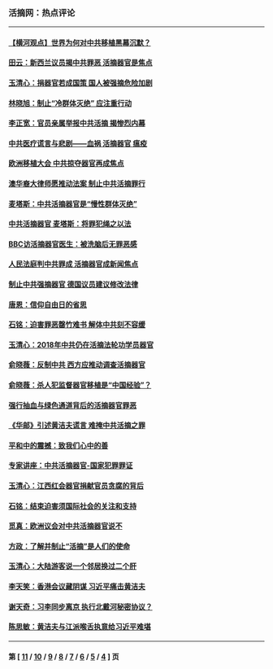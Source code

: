 ### 活摘网：热点评论
---
#### [【横河观点】世界为何对中共移植黑幕沉默？](../../pages/nf5879/n13244249.md?02280430) 
#### [田云：新西兰议员揭中共罪恶 活摘器官是焦点](../../pages/nf5879/n13070629.md?02280430) 
#### [玉清心：捐器官若成国策 国人被强摘危险加剧](../../pages/nf5879/n12802713.md?02280430) 
#### [林晓旭：制止“冷群体灭绝” 应注重行动](../../pages/nf5879/n12779736.md?02280430) 
#### [李正宽：官员亲属举报中共活摘 揭惨烈内幕](../../pages/nf5879/n12684490.md?02280430) 
#### [中共医疗谎言与悲剧——血祸 活摘器官 瘟疫](../../pages/nf5879/n12372103.md?02280430) 
#### [欧洲移植大会 中共掠夺器官再成焦点](../../pages/nf5879/n11538883.md?02280430) 
#### [澳华裔大律师愿推动法案 制止中共活摘罪行](../../pages/nf5879/n11377039.md?02280430) 
#### [麦塔斯：中共活摘器官是“慢性群体灭绝”](../../pages/nf5879/n11350529.md?02280430) 
#### [中共活摘器官 麦塔斯：将罪犯绳之以法](../../pages/nf5879/n11347973.md?02280430) 
#### [BBC访活摘器官医生：被洗脑后无罪恶感](../../pages/nf5879/n11335935.md?02280430) 
#### [人民法庭判中共罪成 活摘器官成新闻焦点](../../pages/nf5879/n11331578.md?02280430) 
#### [制止中共强摘器官 德国议员建议修改法律](../../pages/nf5879/n11249451.md?02280430) 
#### [唐恩：信仰自由日的省思](../../pages/nf5879/n11003525.md?02280430) 
#### [石铭：迫害罪恶罄竹难书  解体中共刻不容缓](../../pages/nf5879/n10942855.md?02280430) 
#### [玉清心：2018年中共仍在活摘法轮功学员器官](../../pages/nf5879/n10914646.md?02280430) 
#### [俞晓薇：反制中共 西方应推动调查活摘器官](../../pages/nf5879/n10794671.md?02280430) 
#### [俞晓薇：杀人犯监督器官移植是“中国经验”？](../../pages/nf5879/n10466427.md?02280430) 
#### [强行抽血与绿色通道背后的活摘器官罪恶](../../pages/nf5879/n10004708.md?02280430) 
#### [《华邮》引述黄洁夫谎言 难掩中共活摘之罪](../../pages/nf5879/n9642309.md?02280430) 
#### [平和中的震撼：致我们心中的善](../../pages/nf5879/n9021123.md?02280430) 
#### [专家讲座：中共活摘器官-国家犯罪罪证](../../pages/nf5879/n8828153.md?02280430) 
#### [玉清心：江西红会器官捐献官员贪腐的背后](../../pages/nf5879/n8522122.md?02280430) 
#### [石铭：结束迫害须国际社会的关注和支持](../../pages/nf5879/n8443497.md?02280430) 
#### [觅真：欧洲议会对中共活摘器官说不](../../pages/nf5879/n8337486.md?02280430) 
#### [方政：了解并制止“活摘”是人们的使命](../../pages/nf5879/n8329214.md?02280430) 
#### [玉清心：大陆游客说一个邻居换过二个肝](../../pages/nf5879/n8291404.md?02280430) 
#### [李天笑：香港会议藏阴谋 习近平痛击黄洁夫](../../pages/nf5879/n8241459.md?02280430) 
#### [谢天奇：习李同步离京 执行北戴河秘密协议？](../../pages/nf5879/n8230418.md?02280430) 
#### [陈思敏：黄洁夫与江派喉舌执意给习近平难堪](../../pages/nf5879/n8222166.md?02280430) 

---
#### 第 [ [11](./11.md?02280430) / [10](./10.md?02280430) / [9](./9.md?02280430) / [8](./8.md?02280430) / [7](./7.md?02280430) / [6](./6.md?02280430) / [5](./5.md?02280430) / [4](./4.md?02280430) ] 页
